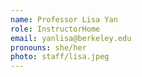 ```yaml
---
name: Professor Lisa Yan
role: InstructorHome
email: yanlisa@berkeley.edu
pronouns: she/her	
photo: staff/lisa.jpeg
---
```

